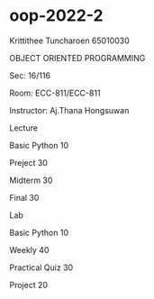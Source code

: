 # oop-2022-2
Krittithee Tuncharoen 65010030

OBJECT ORIENTED PROGRAMMING 

Sec: 16/116

Room: ECC-811/ECC-811

Instructor: Aj.Thana Hongsuwan


Lecture

Basic Python 10

Preject 30 

Midterm 30 

Final 30


Lab

Basic Python 10

Weekly 40 

Practical Quiz 30

Project 20


